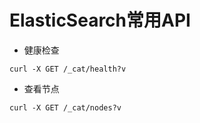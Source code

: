 # ElasticSearch常用API


* 健康检查

```
curl -X GET /_cat/health?v
```

* 查看节点

```
curl -X GET /_cat/nodes?v
```
